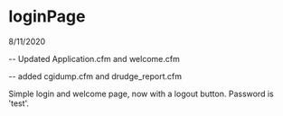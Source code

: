 # loginPage
 
8/11/2020

-- Updated Application.cfm and welcome.cfm

-- added cgidump.cfm and drudge_report.cfm
 
 
Simple login and welcome page, now with a logout button. Password is 'test'.
